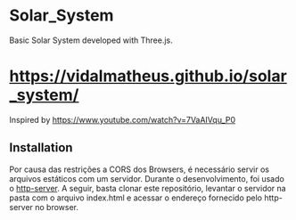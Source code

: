 # Solar_System
Basic Solar System developed with Three.js. 

# https://vidalmatheus.github.io/solar_system/

Inspired by https://www.youtube.com/watch?v=7VaAIVqu_P0

## Installation

Por causa das restrições a CORS dos Browsers, é necessário servir os arquivos estáticos com um servidor. 
Durante o desenvolvimento, foi usado o [http-server](https://github.com/http-party/http-server).
A seguir, basta clonar este repositório, levantar o servidor na pasta com o arquivo index.html e acessar o endereço fornecido pelo http-server no browser.
